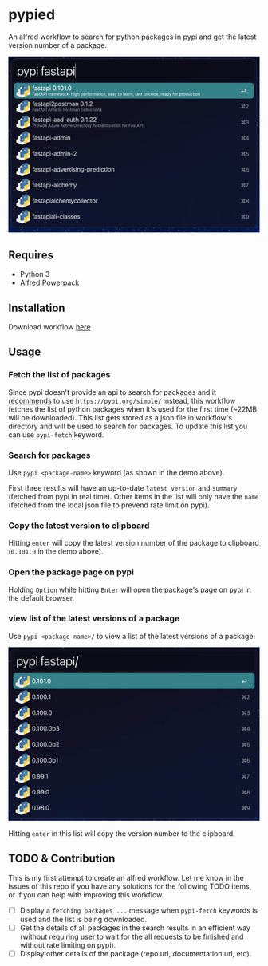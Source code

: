 # pypied

An alfred workflow to search for python packages in pypi and get the latest version number of a package.

![demo](demo.png)

## Requires

- Python 3
- Alfred Powerpack

## Installation

Download workflow [here](https://github.com/saeedesmaili/alfred-pypied/blob/master/pypied.alfredworkflow)

## Usage

### Fetch the list of packages

Since pypi doesn't provide an api to search for packages and it [recommends](https://peps.python.org/pep-0691/) to use `https://pypi.org/simple/` instead, this workflow fetches the list of python packages when it's used for the first time (~22MB will be downloaded). This list gets stored as a json file in workflow's directory and will be used to search for packages. To update this list you can use `pypi-fetch` keyword.

### Search for packages

Use `pypi <package-name>` keyword (as shown in the demo above).

First three results will have an up-to-date `latest version` and `summary` (fetched from pypi in real time). Other items in the list will only have the `name` (fetched from the local json file to prevend rate limit on pypi).

### Copy the latest version to clipboard

Hitting `enter` will copy the latest version number of the package to clipboard (`0.101.0` in the demo above).

### Open the package page on pypi

Holding `Option` while hitting `Enter` will open the package's page on pypi in the default browser.

### view list of the latest versions of a package

Use `pypi <package-name>/` to view a list of the latest versions of a package:

![demo-releases](demo-list-releases.jpeg)

Hitting `enter` in this list will copy the version number to the clipboard.

## TODO & Contribution

This is my first attempt to create an alfred workflow. Let me know in the issues of this repo if you have any solutions for the following TODO items, or if you can help with improving this workflow.

- [ ] Display a `fetching packages ...` message when `pypi-fetch` keywords is used and the list is being downloaded.
- [ ] Get the details of all packages in the search results in an efficient way (without requiring user to wait for the all requests to be finished and without rate limiting on pypi).
- [ ] Display other details of the package (repo url, documentation url, etc).

